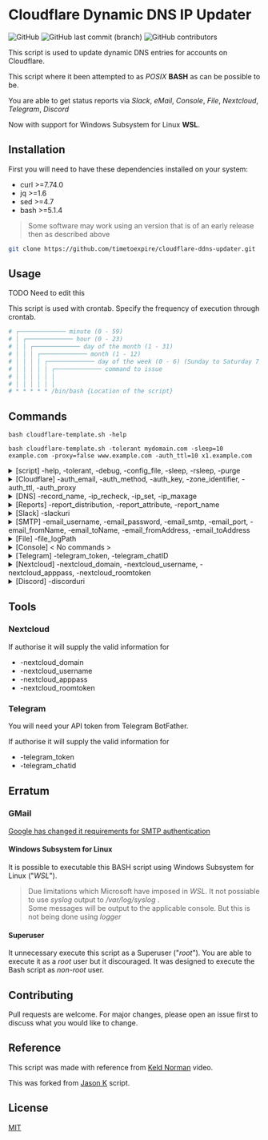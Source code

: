 # Cloudflare Dynamic DNS IP Updater
<img alt="GitHub" src="https://img.shields.io/github/license/timetoexpire/cloudflare-ddns-updater?color=black"> <img alt="GitHub last commit (branch)" src="https://img.shields.io/github/last-commit/timetoexpire/cloudflare-ddns-updater/main"> <img alt="GitHub contributors" src="https://img.shields.io/github/contributors/timetoexpire/cloudflare-ddns-updater">

This script is used to update dynamic DNS entries for accounts on Cloudflare.

This script where it been attempted to as _POSIX_ **BASH** as can be possible to be.

You are able to get status reports via _Slack_, _eMail_, _Console_, _File_, _Nextcloud_, _Telegram_, _Discord_

Now with support for Windows Subsystem for Linux **WSL**.

## Installation

First you will need to have these dependencies installed on your system:

- curl >=7.74.0
- jq >=1.6
- sed >=4.7
- bash >=5.1.4

> Some software may work using an version that is of an early release then as described above

```bash
git clone https://github.com/timetoexpire/cloudflare-ddns-updater.git
```

## Usage

TODO Need to edit this

This script is used with crontab. Specify the frequency of execution through crontab.

```bash
# ┌───────────── minute (0 - 59)
# │ ┌───────────── hour (0 - 23)
# │ │ ┌───────────── day of the month (1 - 31)
# │ │ │ ┌───────────── month (1 - 12)
# │ │ │ │ ┌───────────── day of the week (0 - 6) (Sunday to Saturday 7 is also Sunday on some systems)
# │ │ │ │ │ ┌───────────── command to issue                               
# │ │ │ │ │ │
# │ │ │ │ │ │
# * * * * * /bin/bash {Location of the script}
```

## Commands
`bash
cloudflare-template.sh -help`

`bash cloudflare-template.sh -tolerant mydomain.com -sleep=10 example.com -proxy=false www.example.com -auth_ttl=10 x1.example.com`

<details><summary>[script] -help, -tolerant, -debug, -config_file, -sleep, -rsleep, -purge</summary>
  
- -help , list commands
  
- -tolerant ,  - - - - - - TODO - - - - -

- -debug , will output to console a debug log
  
- -config_file=X , this is config that to used

- -sleep=X , this is sleep timer for that script

- -rsleep=X , this will set a random legth time sleep timer for the script

- <details><summary>-purge=x , To purge settings (operates using bitwise values)</summary>
  <p>

  | Value | Option        |  Purged Settings                                                                                                          |
  |-------|---------------|---------------------------------------------------------------------------------------------------------------------------|
  | 1     | Cloudflare    | auth_email, auth_method=token, auth_key, zone_identifier, auth_ttl=3600, auth_proxy=true                                  |
  | 2     | DNS           | ip_maxage=60, ip_timestamp=0, ip                                                                                          |
  | 4     | Report        | report_attribute=0, report_distribution=0, report_name                                                                    |
  | 8     | Slack         | slackuri                                                                                                                  |
  | 16    | eMail         | email_username, email_password, email_smtp, email_port, email_fromName, email_toName, email_fromAddress, email_toAddress  |
  | 32    | File          | file_logPath                                                                                                              |
  | 64    | Telegram      | telegram_token, telegram_chatID                                                                                           |
  | 128   | Nextcloud     | nextcloud_domain, nextcloud_username, nextcloud_apppass, nextcloud_roomtoken                                              |
  | 256   | Discord       | discorduri                                                                                                                |

  _example:_
    - Purge **Nothing** set it to **0**.

    - Purge **Cloudflare** only set it to **1**.

    - Purge **Report** and **Slack** set it to **12** (4+8=12).

    - Purge **Report**, **Slack**, **eMail**, **File**, **Telegram**, **Nextcloud** set it to **252** (4+8+16+32+64+128=252)

  </details>

</details>

<details><summary>[Cloudflare] -auth_email, -auth_method, -auth_key, -zone_identifier, -auth_ttl, -auth_proxy</summary>

-  -auth_email=X , The e-mail that used to login to cloudflare 'https://dash.cloudflare.com'

-  -auth_method=X , Set to "global" for Global API Key or "token" for Scoped API Token 

-  -auth_key=X , The Global API Key or Scope API Token

-  -zone_identifier=X , Can be found in the "Overview" tab of your domain

-  -auth_ttl=X DNS Record TTL (seconds)

-  -auth_proxy=X , Set to "ture" to using cloudflare Proxing service or set to "false" do disclose you IP publicly

</details>

<details><summary>[DNS] -record_name, -ip_recheck, -ip_set, -ip_maxage</summary>

- -record_name=X , this record that wish update [testing123.example.com]

- -ip_recheck , this will purge ip that know to system so will check if there updated one

- -ip_set=X ,  this will set ip record to what you want to define [1.1.1.1]. There 24 hours (86400 seconds) from time it set until recheck publicly for IP. _-ip_maxage_ value it upon this value, so if _-ip_maxage=60_ then is 24 hours and 1 minute (86460 seconds). If _-ip_recheck_ XXXXXXXXXXXXXXXXXXXXXXXXXXXXXXXXXXXXXXXXXXXXXXXX

- -ip_maxage=X , How many time (seconds) that have to pass until it checks for IP number again. If use _-ip_set_ then note changes that happen when using command _-ip_set_ for more information

</details>

<details><summary>[Reports] -report_distribution, -report_attribute, -report_name</summary>
<p>

- <details><summary>-report_distribution=X , services that being used sending reports (operates using bitwise values)</summary>
  <p>

  | Value | Option        |
  |-------|---------------|
  | 1     | Slack         |
  | 2     | eMail         |
  | 4     | Console       |
  | 8     | File          |
  | 16    | Telegram      |
  | 32    | Nextcloud     |
  | 64    | Discord       |

  _example:_
    - Distribution **disable** set it to **0**.

    - Distribution **Console** only set it to **4** (4=4).

    - Distribution **eMail** and **Console** set it to **6** (2+4=6)
  </p>
  </details>

- <details><summary>-report_attribute=X , control which atttibute is contained in the report (operates using bitwise values)</summary>
  <p>

  | Value | Option        |
  |-------|---------------|
  | 1     | Account       |
  | 2     | Type          |
  | 4     | IP Address    |
  | 8     | Proxy         |
  | 16    | TTL           |
  | 32    | Time          |
  | 64    | Identifier    |
  | 128   | BootID        |
  | 256   | Status        |

  _example:_
    - Attribute **disable** set it to **0**.

    - Attribute **Account** only set it to **1**.

    - Attribute **Account** and **Proxy** set it to **9** (1+8=9).

    - Attribute **Acount**, **Type**, **IP Address**, **Proxy**, **TTL**, **Time**, **Identifier**, **BootID** and **Status** set it to **511** (1+2+4+8+16+32+64+128+256=511)

  </p>
  </details>

- -report_name=X , this is system identifier name being used, if it not be set it will hostname instead
</p>
</details>

<details><summary>[Slack] -slackuri</summary>

>  The _-report_distribution_ has an bitwise value of _1_

-  -slackuri=X , URI for Slack WebHook [https://hooks.slack.com/services/xxxxx]
 
  | Command              | Requirements |
  |----------------------|--------------|
  | -slackuri            | **Required** |

</details>

<details><summary>[SMTP] -email_username, -email_password, -email_smtp, -email_port, -email_fromName, -email_toName, -email_fromAddress, -email_toAddress</summary>

>  The _-message_type_ has an bitwise value of _2_

-  -email_username=X , SMTP login username

-  -email_password=X , SMTP login password

-  -email_smtp=X , ip/domain name of the SMTP server

-  -email_port=X , port number used to connect to SMTP server

-  -email_fromName=X , name that being used for that e-mail (from) [Joe Bloggs]

-  -email_toName=X , name that being used for that e-mail (to) e-mail [Jane Doe]

-  -email_fromAddress=X , email address that being used (from) [joe@example.com]

-  -email_toAddress=X , email address that being used (to) [jane@example.org]
 
  | Command              | Requirements |
  |----------------------|--------------|
  | -email_username      | **Required** |
  | -email_password      | **Required** |
  | -email_smtp          | **Required** |
  | -email_port          | Recommended  |
  | -email_fromName      | Optional     |
  | -email_toName        | Optional     |
  | -email_fromAddress   | **Required** |
  | -email_toAddress     | Recommended  |

</details>

<details><summary>[File] -file_logPath</summary>
 
>  The _-report_distribution_ has an bitwise value of _4_

-  -file_logPath=X , The location of where log file is saved

  | Command              | Requirements |
  |----------------------|--------------|
  | -file_logPath        | **Required** |

</details>


<details><summary>[Console] < No commands > </summary>
 
>  The _-report_distribution_ has an bitwise value of _8_

  Output to Bash console

</details>

<details><summary>[Telegram] -telegram_token, -telegram_chatID</summary>

>  The _-report_distribution_ has an bitwise value of _16_

-  -telegram_token=X , The API token that was issued by Telegram BotFather

-  -telegram_chatID=X , This is user that sending message to
 
  | Command              | Requirements |
  |----------------------|--------------|
  | -telegram_token      | **Required** |
  | -telegram_chatID     | **Required** |
 
>  Setup support tool _tools/telegram.sh_<br></br>
>  _End-to-end encryption (E2EE) is not supported_
 
  </details>
 
  <details><summary>[Nextcloud] -nextcloud_domain, -nextcloud_username, -nextcloud_apppass, -nextcloud_roomtoken</summary>
 
> The _-report_distribution_ has an bitwise value of _32_

-  -nextcloud_domain=X , The location of server as domain name [https://nextcloud.example.com] or as ip [https://192.168.1.60]

-  -nextcloud_username=X , The username name for Nextcloud

-  -nextcloud_apppass=X , The App-Password for Nextcloud

-  -nextcloud_roomtoken=X , Nexcloud talk room token ID
  
  | Command              | Requirements |
  |----------------------|--------------|
  | -nextcloud_domain    | **Required** |
  | -nextcloud_username  | **Required** |
  | -nextcloud_apppass   | **Required** |
  | -nextcloud_roomtoken | **Required** |

>  Setup support tool _tools/nextcloud.sh_

  </details>


<details><summary>[Discord] -discorduri</summary>
  
> The _-report_distribution_ has an bitwise value of _64_
  
-  -discorduri=X , URI for Discord WebHook "https://discord.com/api/webhooks/xxxxx/xxxxx"

  | Command              | Requirements |
  |----------------------|--------------|
  | -discorduri          | **Required** |

</details>

## Tools

### Nextcloud
  
   If authorise it will supply the valid information for
- -nextcloud_domain
- -nextcloud_username
- -nextcloud_apppass
- -nextcloud_roomtoken
  
### Telegram
  
  You will need your API token from Telegram BotFather.
  
  If authorise it will supply the valid information for
- -telegram_token
- -telegram_chatid

## Erratum

### GMail
  
[Google has changed it requirements for SMTP authentication](https://github.com/timetoexpire/cloudflare-ddns-updater/discussions/3)

#### Windows Subsystem for Linux 

It is possible to executable this BASH script using Windows Subsystem for Linux ("_WSL_"). 

> Due limitations which Microsoft have imposed in _WSL_. It not possiable to use _syslog_ output to _/var/log/syslog_ .<br>
> Some messages will be output to the applicable console. But this is not being done using _logger_

#### Superuser 

It unnecessary execute this script as a Superuser ("_root_"). You are able to execute it as a _root_ user but it discouraged. It was designed to execute the Bash script as _non-root_ user. 

## Contributing

Pull requests are welcome. For major changes, please open an issue first to discuss what you would like to change.

## Reference

This script was made with reference from [Keld Norman](https://www.youtube.com/watch?v=vSIBkH7sxos) video.

This was forked from [Jason K](https://github.com/K0p1-Git/cloudflare-ddns-updater) script.

## License

[MIT](https://github.com/timetoexpire/cloudflare-ddns-updater/blob/main/LICENSE)
